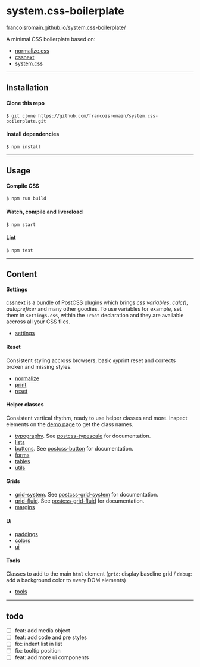 # system.css-boilerplate

[francoisromain.github.io/system.css-boilerplate/](http://francoisromain.github.io/system.css-boilerplate)

A minimal CSS boilerplate based on:

- [normalize.css](https://necolas.github.io/normalize.css/)
- [cssnext](http://cssnext.io)
- [system.css](http://francoisromain.github.io/system.css)

* * * 

## Installation

#### Clone this repo

    $ git clone https://github.com/francoisromain/system.css-boilerplate.git

#### Install dependencies

    $ npm install

* * * 

## Usage

#### Compile CSS

    $ npm run build

#### Watch, compile and livereload

    $ npm start

#### Lint

    $ npm test

* * * 

## Content

#### Settings

[cssnext](http://cssnext.io) is a bundle of PostCSS plugins which brings _css variables_, _calc()_, _autoprefixer_ and many other goodies. To use variables for example, set them in `settings.css`, within the `:root` declaration and they are available accross all your CSS files. 

- [settings](https://github.com/francoisromain/system.css-boilerplate/blob/gh-pages/src/settings.css)

#### Reset

Consistent styling accross browsers, basic @print reset and corrects broken and missing styles. 

- [normalize](https://github.com/necolas/normalize.css/blob/gh-pages/src/normalize.css)
- [print](https://github.com/francoisromain/system.css-boilerplate/blob/gh-pages/src/print.css)
- [reset](https://github.com/francoisromain/system.css-boilerplate/blob/gh-pages/src/reset.css)

#### Helper classes

Consistent vertical rhythm, ready to use helper classes and more. Inspect elements on the [demo page](http://francoisromain.github.io/system.css-boilerplate/) to get the class names.

- [typography](https://github.com/francoisromain/system.css-boilerplate/blob/gh-pages/src/typography.css). See [postcss-typescale](https://github.com/francoisromain/postcss-typescale#usage) for documentation.
- [lists](https://github.com/francoisromain/system.css-boilerplate/blob/gh-pages/src/lists.css)
- [buttons](https://github.com/francoisromain/system.css-boilerplate/blob/gh-pages/src/buttons.css). See [postcss-button](https://github.com/francoisromain/postcss-button#usage) for documentation.
- [forms](https://github.com/francoisromain/system.css-boilerplate/blob/gh-pages/src/forms.css)
- [tables](https://github.com/francoisromain/system.css-boilerplate/blob/gh-pages/src/tables.css)
- [utils](https://github.com/francoisromain/system.css-boilerplate/blob/gh-pages/src/utils.css)

#### Grids

- [grid-system](https://github.com/francoisromain/system.css-boilerplate/blob/gh-pages/src/grid-system.css). See [postcss-grid-system](https://github.com/francoisromain/postcss-grid-system#usage) for documentation.
- [grid-fluid](https://github.com/francoisromain/system.css-boilerplate/blob/gh-pages/src/grid-fluid.css). See [postcss-grid-fluid](https://github.com/francoisromain/postcss-grid-fluid#usage) for documentation.
- [margins](https://github.com/francoisromain/system.css-boilerplate/blob/gh-pages/src/margins.css)

#### Ui

- [paddings](https://github.com/francoisromain/system.css-boilerplate/blob/gh-pages/src/paddings.css)
- [colors](https://github.com/francoisromain/system.css-boilerplate/blob/gh-pages/src/colors.css)
- [ui](https://github.com/francoisromain/system.css-boilerplate/blob/gh-pages/src/ui.css)

#### Tools

Classes to add to the main `html` element (`grid`: display baseline grid / `debug`: add a background color to every DOM elements)

- [tools](https://github.com/francoisromain/system.css-boilerplate/blob/gh-pages/src/tools.css)

* * * 

## todo

- [ ] feat: add media object
- [ ] feat: add code and pre styles
- [ ] fix: indent list in list
- [ ] fix: tooltip position
- [ ] feat: add more ui components